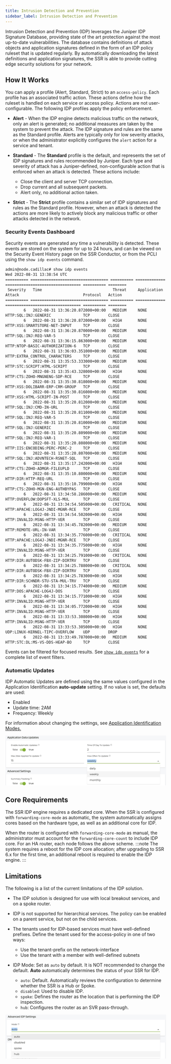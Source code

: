```yaml
---
title: Intrusion Detection and Prevention
sidebar_label: Intrusion Detection and Prevention
---
```


Intrusion Detection and Prevention (IDP) leverages the Juniper IDP Signature Database, providing state of the art protection against the most up-to-date vulnerabilities. The database contains definitions of attack objects and application signatures defined in the form of an IDP policy ruleset that is updated regularly. By automatically downloading the latest definitions and application signatures, the SSR is able to provide cutting edge security solutions for your network. 

## How It Works

You can apply a profile (Alert, Standard, Strict) to an `access-policy`. Each profile has an associated traffic action. These actions define how the ruleset is handled on each service or access policy. Actions are not user-configurable. The following IDP profiles apply the policy enforcement.

- **Alert** - When the IDP engine detects malicious traffic on the network, only an alert is generated; no additional measures are taken by the system to prevent the attack. The IDP signature and rules are the same as the Standard profile. Alerts are typically only for low severity attacks, or when the administrator explicitly configures the `alert` action for a service and tenant.

- **Standard** - The **Standard** profile is the default, and represents the set of IDP signatures and rules recommended by Juniper. Each type and severity of attack has a Juniper-defined, non-configurable action that is enforced when an attack is detected. These actions include:

	- Close the client and server TCP connection.
	- Drop current and all subsequent packets.
	- Alert only, no additional action taken.

- **Strict** - The **Strict** profile contains a similar set of IDP signatures and rules as the Standard profile. However, when an attack is detected the actions are more likely to actively block any malicious traffic or other attacks detected in the network.

### Security Events Dashboard

Security events are generated any time a vulnerability is detected. These events are stored on the system for up to 24 hours, and can be viewed on the Security Event History page on the SSR Conductor, or from the PCLI using the `show idp events` command. 

```
admin@node.cadillac# show idp events
Wed 2022-08-31 13:38:54 UTC
========== ================================== ========== ============= ================================= ========== ========
 Severity   Time                               Threat     Application   Attack                            Protocol   Action
========== ================================== ========== ============= ================================= ========== ========
        6   2022-08-31 13:36:20.872000+00:00   MEDIUM     NONE          HTTP:SQL:INJ:GENERIC              TCP        CLOSE
        6   2022-08-31 13:36:20.872000+00:00   HIGH       NONE          HTTP:XSS:SMARTSTORE-NET-INPUT     TCP        CLOSE
        6   2022-08-31 13:36:20.870000+00:00   MEDIUM     NONE          HTTP:SQL:INJ:REQ-VAR-5            TCP        CLOSE
        6   2022-08-31 13:36:15.863000+00:00   MEDIUM     NONE          HTTP:NTOP-BASIC-AUTHORIZATION-6   TCP        CLOSE
        6   2022-08-31 13:36:03.351000+00:00   MEDIUM     NONE          HTTP:EXTRA_CONTROL_CHARACTERS     TCP        CLOSE
        6   2022-08-31 13:35:53.333000+00:00   MEDIUM     NONE          HTTP:STC:SCRIPT:HTML-SCRIPT       TCP        CLOSE
        6   2022-08-31 13:35:43.328000+00:00   HIGH       NONE          HTTP:CTS:ZOHO-MNGNENG-SDP-RCE     TCP        CLOSE
        6   2022-08-31 13:35:30.818000+00:00   MEDIUM     NONE          HTTP:XSS:DOLIBARR-ERP-CRM-GROUP   TCP        CLOSE
        6   2022-08-31 13:35:30.816000+00:00   MEDIUM     NONE          HTTP:XSS:HTML-SCRIPT-IN-POST      TCP        CLOSE
        6   2022-08-31 13:35:20.812000+00:00   MEDIUM     NONE          HTTP:SQL:INJ:CMD-IN-URL           TCP        CLOSE
        6   2022-08-31 13:35:20.811000+00:00   MEDIUM     NONE          HTTP:SQL:INJ:REQ-VAR-5            TCP        CLOSE
        6   2022-08-31 13:35:20.810000+00:00   MEDIUM     NONE          HTTP:SQL:INJ:GENERIC              TCP        CLOSE
        6   2022-08-31 13:35:20.809000+00:00   MEDIUM     NONE          HTTP:SQL:INJ:REQ-VAR-1            TCP        CLOSE
        6   2022-08-31 13:35:20.808000+00:00   MEDIUM     NONE          HTTP:IIS:ENCODING:PERC-PERC-2     TCP        CLOSE
        6   2022-08-31 13:35:20.807000+00:00   MEDIUM     NONE          HTTP:SQL:INJ:ADVNTECH-RSNET-SQL   TCP        CLOSE
        6   2022-08-31 13:35:17.242000+00:00   HIGH       NONE          HTTP:CTS:ZOHO-ADMGR-FILEUPLD      TCP        CLOSE
        6   2022-08-31 13:35:10.800000+00:00   MEDIUM     NONE          HTTP:DIR:HTTP-REQ-URL             TCP        CLOSE
        6   2022-08-31 13:35:10.799000+00:00   HIGH       NONE          HTTP:CTS:ZOHO-MGN-ENG-AUTHBYPAS   TCP        CLOSE
        6   2022-08-31 13:34:58.286000+00:00   MEDIUM     NONE          HTTP:OVERFLOW:DOPSFT-XLS-MUL      TCP        CLOSE
        6   2022-08-31 13:34:54.505000+00:00   CRITICAL   NONE          HTTP:APACHE:LOG4J-JNDI-MGNR-RCE   TCP        CLOSE
        6   2022-08-31 13:34:54.502000+00:00   HIGH       NONE          HTTP:INVALID:MSNG-HTTP-VER        TCP        CLOSE
        6   2022-08-31 13:34:45.782000+00:00   MEDIUM     NONE          HTTP:REMOTE-URL-IN-VAR            TCP        CLOSE
        6   2022-08-31 13:34:35.776000+00:00   CRITICAL   NONE          HTTP:APACHE:LOG4J-JNDI-MGNR-RCE   TCP        CLOSE
        6   2022-08-31 13:34:35.775000+00:00   HIGH       NONE          HTTP:INVALID:MSNG-HTTP-VER        TCP        CLOSE
        6   2022-08-31 13:34:25.791000+00:00   CRITICAL   NONE          HTTP:DIR:AUTODSK-FBX-ZIP-DIRTRV   TCP        CLOSE
        6   2022-08-31 13:34:25.788000+00:00   CRITICAL   NONE          HTTP:DIR:AUTODSK-FBX-ZIP-DIRTRV   TCP        CLOSE
        6   2022-08-31 13:34:25.783000+00:00   HIGH       NONE          HTTP:DIR:SCHNDR-STU-STA-MUL-TRV   TCP        CLOSE
        6   2022-08-31 13:34:15.774000+00:00   MEDIUM     NONE          HTTP:DOS:APACHE-LOG4J-DOS         TCP        CLOSE
        6   2022-08-31 13:34:15.771000+00:00   HIGH       NONE          HTTP:INVALID:MSNG-HTTP-VER        TCP        CLOSE
        6   2022-08-31 13:34:05.772000+00:00   HIGH       NONE          HTTP:INVALID:MSNG-HTTP-VER        TCP        CLOSE
        6   2022-08-31 13:33:53.308000+00:00   HIGH       NONE          HTTP:INVALID:MSNG-HTTP-VER        TCP        CLOSE
        6   2022-08-31 13:33:53.305000+00:00   HIGH       NONE          UDP:LINUX-KERNEL-TIPC-OVERFLOW    UDP        DROP
        6   2022-08-31 13:33:49.787000+00:00   MEDIUM     NONE          HTTP:STC:DL:MS-VS-DDS-HEAP-BO     TCP        CLOSE
```

Events can be filtered for focused results. See [`show idp events`](cli_reference.md#show-idp-events) for a complete list of event filters. 

### Automatic Updates

IDP Automatic Updates are defined using the same values configured in the Application Identification **auto-update** setting. If no value is set, the defaults are used:

- Enabled
- Update time: 2AM
- Frequency: Weekly 

For information about changing the settings, see [Application Identification Modes.](config_app_ident.md#modes)

![App ID Update Frequency](/img/idp_app-id-data-update.jpg)

## Core Requirements 

The SSR IDP engine requires a dedicated core. When the SSR is configured with `forwarding-core-mode` as automatic, the system automatically assigns cores based on the hardware type, as well as an additional core for IDP. 

When the router is configured with `forwarding-core-mode` as manual, the administrator must account for the `forwarding-core-count` to include IDP core. For an HA router, each node follows the above scheme.
:::note
The system requires a reboot for the IDP core allocation; after upgrading to SSR 6.x for the first time, an additional reboot is required to enable the IDP engine.
:::

## Limitations

The following is a list of the current limitations of the IDP solution. 

- The IDP solution is designed for use with local breakout services, and on a spoke router. 

- IDP is not supported for hierarchical services. The policy can be enabled on a parent service, but not on the child services.

- The tenants used for IDP-based services must have well-defined prefixes. Define the tenant used for the access-policy in one of two ways:
	- Use the tenant-prefix on the network-interface
	- Use the tenant with a member with well-defined subnets

- IDP Mode: Set as `auto` by default. It is NOT recommended to change the default. **Auto** automatically determines the status of your SSR for IDP. 

	- `auto`: Default. Automatically reviews the configuration to determine whether the SSR is a Hub or Spoke.
	- `disabled`: Used to disable IDP.
	- `spoke`: Defines the router as the location that is performing the IDP inspection. 
	- `hub`: Configures the router as an SVR pass-through. 

![IDP Settings](/img/idp_adv-idp-setting-mode.jpg)
